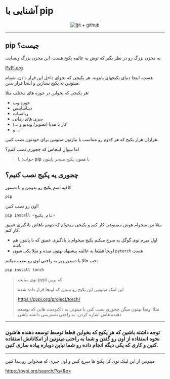 # آشنایی با pip

<p align="center">
  <img alt="ّgit + github" src="https://raw.githubusercontent.com/hasanisaeed/python-course/main/S02/images/pip.png"> 
</p>

---
## pip چیست؟

یه مخزن بزرگ رو در نظر بگیر که توش یه عالمه پکیج هست. این مخزن بزرگ وبسایت 

[PyPi.org](https://pypi.org/)

هست.
اینجا دنیای پکیجهای پایتونه. هر پکیجی که بخوای داخل این قرار دادن. شمام میتونین یه پکیج بسازین و اینجا قرار بدین.

هر پکیجی که بخواین در حوزه های مختلف مثلا:

- حوزه وب
- دیتاساینس
- ریاضیات
- سری های زمانی
- کار با مدیا (تصویر/ ویدیو و ...)
- و ...

هزاران هزار پکیج که هر کدوم رو متناسب با نیازتون میتونین برای خودتون نصب 
کنین. 

اما سوال اینجاس که چجوری نصب کنیم؟
> جواب: با **pip** یا همون پکیج منیجر پایتون

## چجوری یه پکیج نصب کنیم؟
کافیه اسم پکیج رو بدونین و با دستور 

`pip`

اون رو نصب کنین!

```python
pip install <نام پکیج>
```

مثلا من میخوام هوش مصنوعی کار کنم و پکیجی میخوام که بتونم باهاش یادگیری عمیق کار کنم. 

- اول میرم توی گوگل یه سرچ میکنم پکیج میخوام با یادگیری عمیق که با پایتون هم باشه
- اونجا قطعا یه عالمه پیشنهاد بهتون میده و مثلا یکی شون `pytorch` هست

خب حالا با دستور زیر به راحتی اون رو نصب میکنم:

```python
pip install torch
```

> توی سایت pypi که برین
>
> این لینک میتونین این پکیج رو ببینین که اونجا قرار داده شده
>
> https://pypi.org/project/torch/
> 
> مثلا اونجا بهتون میگن چجوری نصب کنی یا میتونی به داکیومنت هایی که توسعه دهنده هاش اشاره کردن، به راحتی دسترسی داشته باشی

---

### توجه داشته باشین که هر پکیج که بخواین قطعا توسط توسعه دهنده هاشون نحوه استفاده از اون رو گفتن و شما به راحتی میتونین از امکاناتش استفاده کنین و کاری که یکی دیگه انجام داده رو شما نیاین دوباره پیاده سازی کنین.

---

میتونین از این لینک توی کل پکیج ها سرچ کنین و اون چیزی که میخواین رو پیدا کنین

https://pypi.org/search/?q=&o=
